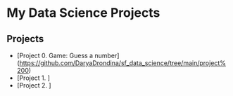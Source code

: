 # My Data Science Projects

## Projects 

* [Project 0. Game: Guess a number] (https://github.com/DaryaDrondina/sf_data_science/tree/main/project%200)
* [Project 1. ]
* [Project 2. ]
